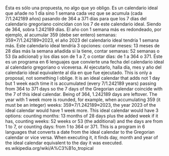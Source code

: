 Ésta es sólo una propuesta, no algo que yo obligo. Es un calendario ideal que añade no 1 día sino 1 semana cada vez que se acumula (cada 7/1.242189 años) pasando de 364 a 371 días para que los 7 días del calendario gregoriano coincidan con los 7 de este calendario ideal. Siendo de 364, sobra 1.242189 días. El año con 1 semana más es redondeado, por ejemplo, al acumular 359 (debe ser entero) semanas: 359×7/1.242189≈2023, el año 2023 del calendario ideal tendría 1 semana más. Este calendario ideal tendría 3 opciones: contar meses: 13 meses de 28 días más la semana añadida si la tiene, contar semanas: 52 semanas o 53 (la adicional) y los días son de 1 a 7, o contar días: de 1 a 364 o 371. Éste es un programa en 6 lenguajes que convierte una fecha del calendario ideal al calendario gregoriano o viceversa. Al ejecutarlo, halla día, mes y año del calendario ideal equivalente al día en que fue ejecutado.
This is only a proposal, not something I oblige. It is an ideal calendar that adds not 1 day but 1 week each time it is accumulated (every 7/1.242189 years) passing from 364 to 371 days so the 7 days of the Gregorian calendar coincide with the 7 of this ideal calendar. Being of 364, 1.242189 days are leftover. The year with 1 week more is rounded, for example, when accumulating 359 (it must be an integer) weeks: 359×7/1.242189≈2023, the year 2023 of the ideal calendar would have 1 week more. This ideal calendar would have 3 options: counting months: 13 months of 28 days plus the added week if it has, counting weeks: 52 weeks or 53 (the additional) and the days are from 1 to 7, or counting days: from 1 to 364 or 371. This is a program in 6 languages that converts a date from the ideal calendar to the Gregorian calendar or vice versa. When executing it, it finds day, month and year of the ideal calendar equivalent to the day it was executed.
es.wikipedia.org/wiki/A%C3%B1o_tropical
